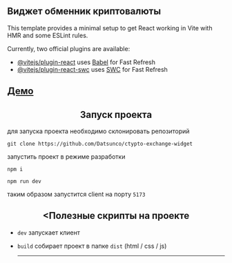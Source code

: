 ## Виджет обменник криптовалюты

This template provides a minimal setup to get React working in Vite with HMR and some ESLint rules.

Currently, two official plugins are available:

- [@vitejs/plugin-react](https://github.com/vitejs/vite-plugin-react/blob/main/packages/plugin-react/README.md) uses [Babel](https://babeljs.io/) for Fast Refresh
- [@vitejs/plugin-react-swc](https://github.com/vitejs/vite-plugin-react-swc) uses [SWC](https://swc.rs/) for Fast Refresh

## [Демо](https://github.com/Datsunco/ctypto-exchange-widget)



<h2 align="center">Запуск проекта</h2>

для запуска проекта необходимо склонировать репозиторий

```
git clone https://github.com/Datsunco/ctypto-exchange-widget
```

запустить проект в режиме разработки

```node
npm i

npm run dev
```

таким образом запустится client на порту `5173`


<h2 align="center"><Полезные скрипты на проекте</h2>

- `dev` запускает клиент
- `build` собирает проект в папке `dist` (html / css / js)

  ___
